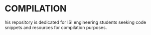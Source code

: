# COMPILATION
his repository is dedicated for ISI engineering students seeking code snippets and resources for compilation purposes. 
